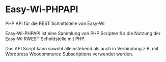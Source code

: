 # Easy-Wi-PHPAPI
PHP API für die REST Schnittstelle von Easy-Wi


Easy-Wi-PHPAPI ist eine Sammlung von PHP Scripten für die Nutzung der Easy-Wi RWEST Schnittstelle mit PHP.

Das API Script kann sowohl alleinstehend als auch in Verbindung z.B. mit Wordpress Woocommerce Subscriptions verwendet werden.
